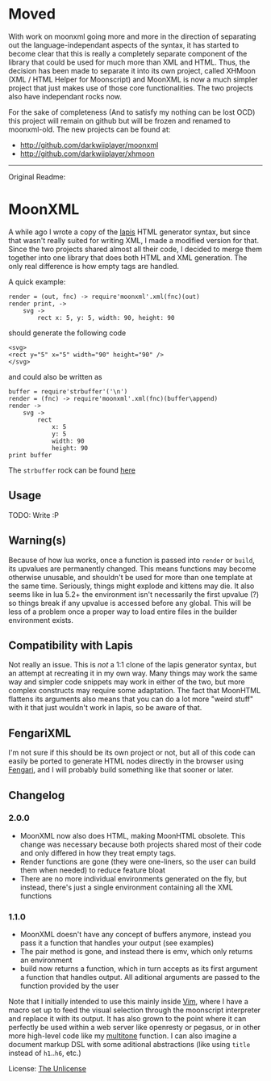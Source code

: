 Moved
=======

With work on moonxml going more and more in the direction of separating out the language-independant aspects
of the syntax, it has started to become clear that this is really a completely separate component of the
library that could be used for much more than XML and HTML. Thus, the decision has been made to separate
it into its own project, called XHMoon (XML / HTML Helper for Moonscript) and MoonXML is now a much simpler
project that just makes use of those core functionalities. The two projects also have independant rocks now.

For the sake of completeness (And to satisfy my nothing can be lost OCD) this project will remain on github
but will be frozen and renamed to moonxml-old. The new projects can be found at:

- http://github.com/darkwiiplayer/moonxml
- http://github.com/darkwiiplayer/xhmoon

-------------

Original Readme:

MoonXML
========

A while ago I wrote a copy of the [lapis](//leafo.net/lapis/) HTML generator syntax, but since that wasn't really suited for writing XML, I made a modified version for that. Since the two projects shared almost all their code, I decided to merge them together into one library that does both HTML and XML generation. The only real difference is how empty tags are handled.

A quick example:

	render = (out, fnc) -> require'moonxml'.xml(fnc)(out)
	render print, ->
		svg ->
			rect x: 5, y: 5, width: 90, height: 90

should generate the following code

	<svg>
	<rect y="5" x="5" width="90" height="90" />
	</svg>

and could also be written as

	buffer = require'strbuffer'('\n')
	render = (fnc) -> require'moonxml'.xml(fnc)(buffer\append)
	render ->
		svg ->
			rect
				x: 5
				y: 5
				width: 90
				height: 90
	print buffer

The `strbuffer` rock can be found [here](//github.com/darkwiiplayer/lua_strbuffer)

Usage
------

TODO: Write :P

Warning(s)
-----

Because of how lua works, once a function is passed into `render` or `build`, its upvalues are permanently changed. This means functions may become otherwise unusable, and shouldn't be used for more than one template at the same time. Seriously, things might explode and kittens may die.
It also seems like in lua 5.2+ the environment isn't necessarily the first upvalue (?) so things break if any upvalue is accessed before any global. This will be less of a problem once a proper way to load entire files in the builder environment exists.

Compatibility with Lapis
-----

Not really an issue. This is *not* a 1:1 clone of the lapis generator syntax, but an attempt at recreating it in my own way. Many things may work the same way and simpler code snippets may work in either of the two, but more complex constructs may require some adaptation. The fact that MoonHTML flattens its arguments also means that you can do a lot more "weird stuff" with it that just wouldn't work in lapis, so be aware of that.

FengariXML
--------

I'm not sure if this should be its own project or not, but all of this code can easily be ported to generate HTML nodes directly in the browser using [Fengari](//github.com/fengari-lua/fengari), and I will probably build something like that sooner or later.

Changelog
-----

### 2.0.0

- MoonXML now also does HTML, making MoonHTML obsolete. This change was necessary because both projects shared most of their code and only differed in how they treat empty tags.
- Render functions are gone (they were one-liners, so the user can build them when needed) to reduce feature bloat
- There are no more individual environments generated on the fly, but instead, there's just a single environment containing all the XML functions

### 1.1.0

- MoonXML doesn't have any concept of buffers anymore, instead you pass it a function that handles your output (see examples)
- The pair method is gone, and instead there is emv, which only returns an environment
- build now returns a function, which in turn accepts as its first argument a function that handles output. All aditional arguments are passed to the function provided by the user

Note that I initially intended to use this mainly inside [Vim](//vim.sourceforge.io/), where I have a macro set up to feed the visual selection through the moonscript interpreter and replace it with its output. It has also grown to the point where it can perfectly be used within a web server like openresty or pegasus, or in other more high-level code like my [multitone](//github.com/darkwiiplayer/multitone) function. I can also imagine a document markup DSL with some aditional abstractions (like using `title` instead of `h1`..`h6`, etc.)

License: [The Unlicense](//unlicense.org)
